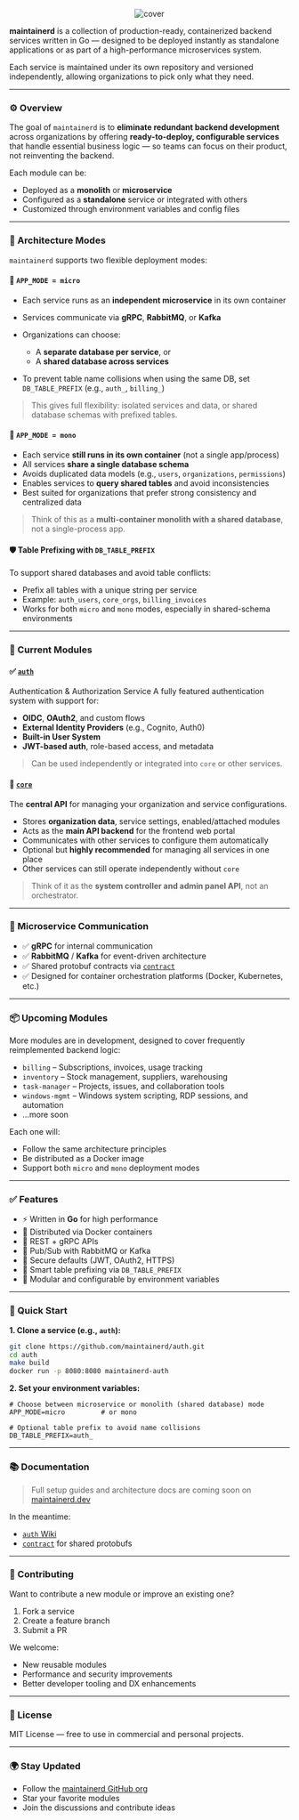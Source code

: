 <p align="center">
  <img alt="cover" src="https://github.com/user-attachments/assets/f62b501a-bba9-419a-aebe-ad38d7973724" />
</p>

**maintainerd** is a collection of production-ready, containerized backend services written in Go — designed to be deployed instantly as standalone applications or as part of a high-performance microservices system.

Each service is maintained under its own repository and versioned independently, allowing organizations to pick only what they need.

---

### ⚙️ Overview

The goal of `maintainerd` is to **eliminate redundant backend development** across organizations by offering **ready-to-deploy, configurable services** that handle essential business logic — so teams can focus on their product, not reinventing the backend.

Each module can be:

* Deployed as a **monolith** or **microservice**
* Configured as a **standalone** service or integrated with others
* Customized through environment variables and config files

---

### 🧱 Architecture Modes

`maintainerd` supports two flexible deployment modes:

#### 🧩 `APP_MODE = micro`

* Each service runs as an **independent microservice** in its own container
* Services communicate via **gRPC**, **RabbitMQ**, or **Kafka**
* Organizations can choose:

  * A **separate database per service**, or
  * A **shared database across services**
* To prevent table name collisions when using the same DB, set `DB_TABLE_PREFIX` (e.g., `auth_`, `billing_`)

> This gives full flexibility: isolated services and data, or shared database schemas with prefixed tables.

#### 🧱 `APP_MODE = mono`

* Each service **still runs in its own container** (not a single app/process)
* All services **share a single database schema**
* Avoids duplicated data models (e.g., `users`, `organizations`, `permissions`)
* Enables services to **query shared tables** and avoid inconsistencies
* Best suited for organizations that prefer strong consistency and centralized data

> Think of this as a **multi-container monolith with a shared database**, not a single-process app.

#### 🛡️ Table Prefixing with `DB_TABLE_PREFIX`

To support shared databases and avoid table conflicts:

* Prefix all tables with a unique string per service
* Example: `auth_users`, `core_orgs`, `billing_invoices`
* Works for both `micro` and `mono` modes, especially in shared-schema environments

---

### 🧩 Current Modules

#### ✅ [`auth`](https://github.com/maintainerd/auth)

Authentication & Authorization Service
A fully featured authentication system with support for:

* **OIDC**, **OAuth2**, and custom flows
* **External Identity Providers** (e.g., Cognito, Auth0)
* **Built-in User System**
* **JWT-based auth**, role-based access, and metadata

> Can be used independently or integrated into `core` or other services.

#### 🧠 [`core`](https://github.com/maintainerd/core)

The **central API** for managing your organization and service configurations.

* Stores **organization data**, service settings, enabled/attached modules
* Acts as the **main API backend** for the frontend web portal
* Communicates with other services to configure them automatically
* Optional but **highly recommended** for managing all services in one place
* Other services can still operate independently without `core`

> Think of it as the **system controller and admin panel API**, not an orchestrator.

---

### 🧰 Microservice Communication

* ✅ **gRPC** for internal communication
* ✅ **RabbitMQ** / **Kafka** for event-driven architecture
* ✅ Shared protobuf contracts via [`contract`](https://github.com/maintainerd/contract)
* ✅ Designed for container orchestration platforms (Docker, Kubernetes, etc.)

---

### 📦 Upcoming Modules

More modules are in development, designed to cover frequently reimplemented backend logic:

* `billing` – Subscriptions, invoices, usage tracking
* `inventory` – Stock management, suppliers, warehousing
* `task-manager` – Projects, issues, and collaboration tools
* `windows-mgmt` – Windows system scripting, RDP sessions, and automation
* ...more soon

Each one will:

* Follow the same architecture principles
* Be distributed as a Docker image
* Support both `micro` and `mono` deployment modes

---

### ✅ Features

* ⚡ Written in **Go** for high performance
* 🐳 Distributed via Docker containers
* 🔗 REST + gRPC APIs
* 🔄 Pub/Sub with RabbitMQ or Kafka
* 🔐 Secure defaults (JWT, OAuth2, HTTPS)
* 🧠 Smart table prefixing via `DB_TABLE_PREFIX`
* 🧩 Modular and configurable by environment variables

---

### 🚀 Quick Start

**1. Clone a service (e.g., `auth`):**

```bash
git clone https://github.com/maintainerd/auth.git
cd auth
make build
docker run -p 8080:8080 maintainerd-auth
```

**2. Set your environment variables:**

```env
# Choose between microservice or monolith (shared database) mode
APP_MODE=micro         # or mono

# Optional table prefix to avoid name collisions
DB_TABLE_PREFIX=auth_
```

---

### 📚 Documentation

> Full setup guides and architecture docs are coming soon on [maintainerd.dev](https://maintainerd.dev)

In the meantime:

* [`auth` Wiki](https://github.com/maintainerd/auth/wiki)
* [`contract`](https://github.com/maintainerd/contract) for shared protobufs

---

### 🤝 Contributing

Want to contribute a new module or improve an existing one?

1. Fork a service
2. Create a feature branch
3. Submit a PR

We welcome:

* New reusable modules
* Performance and security improvements
* Better developer tooling and DX enhancements

---

### 📜 License

MIT License — free to use in commercial and personal projects.

---

### 🌍 Stay Updated

* Follow the [maintainerd GitHub org](https://github.com/maintainerd)
* Star your favorite modules
* Join the discussions and contribute ideas
